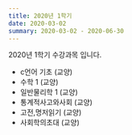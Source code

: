```yaml
---
title: 2020년 1학기
date: 2020-03-02
summary: 2020-03-02 - 2020-06-30
---
```


2020년 1학기 수강과목 입니다.

<!--more-->
- c언어 기초 (교양)
- 수학 1 (교양)
- 일반물리학 1 (교양)
- 통계적사고와사회 (교양)
- 고전,명저읽기 (교양)
- 사회학의초대 (교양)